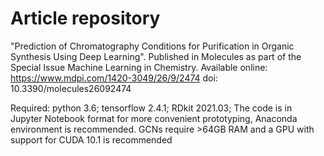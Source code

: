 # Article repository
"Prediction of Chromatography Conditions for Purification in Organic Synthesis Using Deep Learning".
Published in Molecules as part of the Special Issue Machine Learning in Chemistry.
Available online: https://www.mdpi.com/1420-3049/26/9/2474
doi: 10.3390/molecules26092474

Required: python 3.6; tensorflow 2.4.1; RDkit 2021.03; 
The code is in Jupyter Notebook format for more convenient prototyping, Anaconda environment is recommended.
GCNs require >64GB RAM and a GPU with support for CUDA 10.1 is recommended
